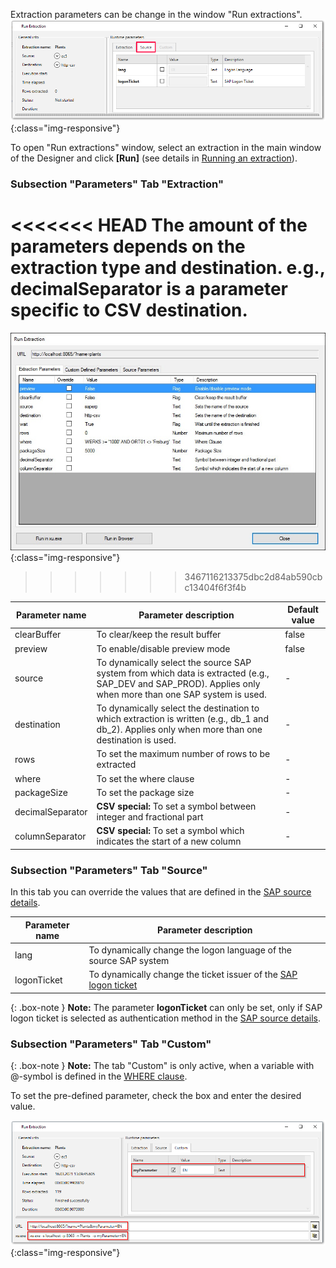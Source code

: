 
Extraction parameters can be change in the window "Run extractions".
![Extraction parameters](/img/content/xu/xu_run_extraction_param_gen.png){:class="img-responsive"}

To open "Run extractions" window, select an extraction in the main window of the Designer and click **[Run]** (see details in [Running an extraction](./content/_en/xtract-universal/getting-started-table/run-an-extraction)).

### Subsection "Parameters" Tab "Extraction"

<<<<<<< HEAD
The amount of the parameters depends on the extraction type and destination.
e.g., **decimalSeparator** is a parameter specific to CSV destination.
=======
![XU_extraction_parameters](/img/content/XU_extraction_parameters.png){:class="img-responsive"}
>>>>>>> 3467116213375dbc2d84ab590cbc13404f6f3f4b

Parameter name | Parameter description | Default value
------------ | ------------- | -------------
clearBuffer | To clear/keep the result buffer | false
preview | To enable/disable preview mode | false
source | To dynamically select the source SAP system from which data is extracted (e.g., SAP_DEV and SAP_PROD). Applies only when more than one SAP system is used. | -
destination | To dynamically select the destination to which extraction is written (e.g., db_1 and db_2). Applies only when more than one destination is used.| -
rows | To set the maximum number of rows to be extracted | -
where | To set the where clause | -
packageSize | To set the package size | - 
decimalSeparator | **CSV special:** To set a symbol between integer and fractional part | -
columnSeparator | **CSV special:** To set a symbol which indicates the start of a new column | -

### Subsection "Parameters" Tab "Source"

In this tab you can override the values that are defined in the [SAP source details](./sap-connection).

Parameter name | Parameter description 
------------ | ------------- 
lang | To dynamically change the logon language of the source SAP system  
logonTicket | To dynamically change the ticket issuer of the [SAP logon ticket](./sap-single-sign-on/sso-with-sap-logon-ticket)

{: .box-note }
**Note:** The parameter **logonTicket** can only be set, only if SAP logon ticket is selected as authentication method in the [SAP source details](./sap-connection).


### Subsection "Parameters" Tab "Custom"

{: .box-note }
**Note:** The tab "Custom" is only active, when a variable with @-symbol is defined in the [WHERE clause](./tables/where-clause).

To set the pre-defined parameter, check the box and enter the desired value.
 
![Custom parameters](/img/content/xu/xu_run_extraction_param_cust.png){:class="img-responsive"}